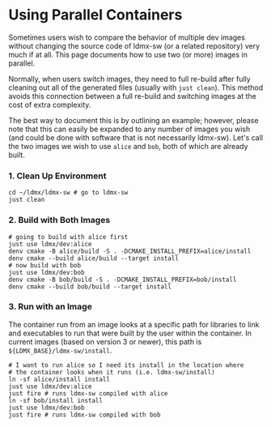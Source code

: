 # Using Parallel Containers
Sometimes users wish to compare the behavior of multiple dev images without
changing the source code of ldmx-sw (or a related repository) very much if at all.
This page documents how to use two (or more) images in parallel.

Normally, when users switch images, they need to full re-build after fully cleaning out
all of the generated files (usually with `just clean`).
This method avoids this connection between a full re-build and switching images at the cost of extra complexity.

The best way to document this is by outlining an example; however,
please note that this can easily be expanded to any number of images you wish
(and could be done with software that is not necessarily ldmx-sw).
Let's call the two images we wish to use `alice` and `bob`, 
both of which are already built.

### 1. Clean Up Environment
```
cd ~/ldmx/ldmx-sw # go to ldmx-sw
just clean
```

### 2. Build with Both Images
```
# going to build with alice first
just use ldmx/dev:alice
denv cmake -B alice/build -S . -DCMAKE_INSTALL_PREFIX=alice/install
denv cmake --build alice/build --target install
# now build with bob
just use ldmx/dev:bob
denv cmake -B bob/build -S . -DCMAKE_INSTALL_PREFIX=bob/install
denv cmake --build bob/build --target install
```

### 3. Run with an Image
The container run from an image looks at a specific path for libraries to link and executables to run
that were built by the user within the container. In current images (based on version 3
or newer), this path is `${LDMX_BASE}/ldmx-sw/install`.
```
# I want to run alice so I need its install in the location where
# the container looks when it runs (i.e. ldmx-sw/install)
ln -sf alice/install install
just use ldmx/dev:alice
just fire # runs ldmx-sw compiled with alice
ln -sf bob/install install
just use ldmx/dev:bob
just fire # runs ldmx-sw compiled with bob
```
